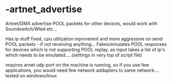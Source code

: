 # -artnet_advertise
Artnet/DMX  advertise POOL  packets for  other devices, would work with Soundswitch/Wled etc...

Has ip stuff fixed, cpu utilization inprovemnt and more aggressive on send POOL packets - if not receiving anything...
Fakes/emulates POOL responses for devices which is not supporting POOL replay.
as input takes a list of ip's which needs to be emulated.....(settings in very top of script file)

requires arnet udp port on the machine is running, so if you use few applications, you would need few network addapters to same network....
tested on windows/linux


